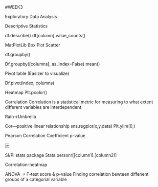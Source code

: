 #WEEK3

Exploratory Data Analysis

Descriptive Statistics

df.describe()
df[column].value_counts()

MatPlotLib
Box Plot
Scatter

df.groupby()

Df.groupby([columns], as_index=False).mean()

Pivot table (Easizer to visualize)

Df.pivot(index, columns)

Heatmap
 Plt.pcolor()

Correlation
Correlation is a statistical metric for measuring to what extent different variables are interdependent.

Rain->Umbrella

Cor—positive linear relationship
sns.regplot(x,y,data)
Plt.ylim(0,)

Pearson Correlation
Coefficient p-value

￼



SI/PI stats package
Stats.personr[[column1].[column2]]

Correlation-heatmap


ANOVA -> F-test score & p-value
Finding correlation bewteen diffenent groups of a categorial variable